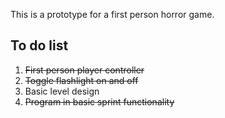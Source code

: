 This is a prototype for a first person horror game.

## To do list
1. ~~First person player controller~~
2. ~~Toggle flashlight on and off~~
3. Basic level design
4. ~~Program in basic sprint functionality~~